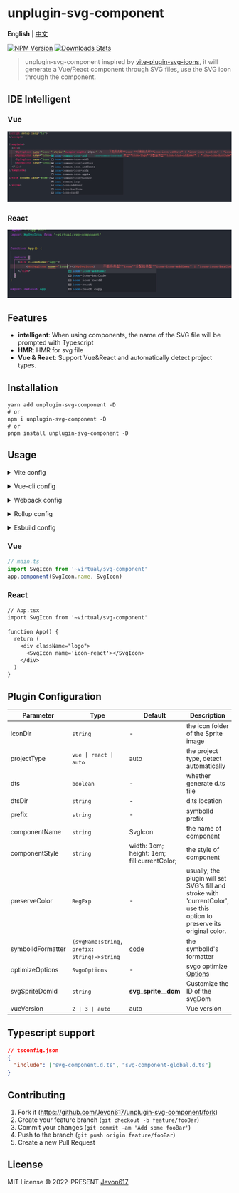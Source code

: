 # unplugin-svg-component

**English** | [中文](./README.zh_CN.md)

[![NPM Version][npm-image]][npm-url]
[![Downloads Stats][npm-downloads]][npm-url]

> unplugin-svg-component inspired by [vite-plugin-svg-icons](https://github.com/vbenjs/vite-plugin-svg-icons), it will generate a Vue/React component through SVG files,  use the SVG icon through the component.

## IDE Intelligent

### Vue
![image](./images/intellisense.jpg)

### React
![image](./images/intellisense-react.jpg)


## Features

* **intelligent**: When using components, the name of the SVG file will be prompted with Typescript
* **HMR**: HMR for svg file
* **Vue & React**: Support Vue&React and automatically detect project types.

## Installation 

```shell
yarn add unplugin-svg-component -D
# or
npm i unplugin-svg-component -D
# or
pnpm install unplugin-svg-component -D
```

## Usage

<details>
<summary>Vite config</summary><br>

```ts
// vite.config.ts
import { defineConfig } from 'vite'
import UnpluginSvgComponent from 'unplugin-svg-component/vite'
export default defineConfig({
  plugins: [
    UnpluginSvgComponent({ /* options */ }),
  ],
})
```
<br></details>


<details>
<summary>Vue-cli config</summary><br>

```js
// vue.config.js
const { defineConfig } = require('@vue/cli-service')
const UnpluginSvgComponent = require('unplugin-svg-component/webpack').default

module.exports = defineConfig({
  configureWebpack: {
    plugins: [
      UnpluginSvgComponent({ /* options */ })
    ]
  }
})
```
<br></details>

<details>
<summary>Webpack config</summary><br>

```js
// webpack.config.js
const UnpluginSvgComponent = require('unplugin-svg-component/webpack').default

module.exports = {
  /* ... */
  plugins: [
    UnpluginSvgComponent({ /* options */ }),
  ],
}
```
<br></details>

<details>
<summary>Rollup config</summary><br>

```js
// rollup.config.js
import UnpluginSvgComponent from 'unplugin-svg-component/rollup'

export default {
  plugins: [
    UnpluginSvgComponent({ /* options */ }),
  ],
}
```
<br></details>

<details>
<summary>Esbuild config</summary><br>

```js
// esbuild.config.js
import { build } from 'esbuild'
import UnpluginSvgComponent from 'unplugin-svg-component/esbuild'

build({
  /* ... */
  plugins: [
    UnpluginSvgComponent({
      /* options */
    }),
  ],
})
```
<br></details>

### Vue
```ts
// main.ts
import SvgIcon from '~virtual/svg-component'
app.component(SvgIcon.name, SvgIcon)
```

### React
```tsx
// App.tsx
import SvgIcon from '~virtual/svg-component'

function App() {
  return (
    <div className="logo">
      <SvgIcon name='icon-react'></SvgIcon>
    </div>
  )
}
```

## Plugin Configuration

| Parameter             | Type                       | Default                                        | Description                                         |
| -----------           | ----------------------     | ---------------------                          | ------------                                        |
| iconDir               | `string`                   | -                                              | the icon folder of the Sprite image                 |
| projectType           | `vue \| react \| auto`     | auto                                           | the project type, detect automatically              |
| dts                   | `boolean`                  | -                                              | whether generate d.ts file                          |
| dtsDir                | `string`                   | -                                              | d.ts location                                       |
| prefix                | `string`                   | -                                              | symbolId prefix                                     |
| componentName         | `string`                   | SvgIcon                                        | the name of component                               |
| componentStyle        | `string`                   | width: 1em; height: 1em; fill:currentColor;    | the style of component                              |
| preserveColor         |`RegExp`                    | -                                              | usually, the plugin will set SVG's fill and stroke with 'currentColor', use this option to preserve its original color.  |
| symbolIdFormatter     | `(svgName:string, prefix: string)=>string` | [code](./src/core/utils.ts/#L33)               | the symbolId's formatter            |
| optimizeOptions       | `SvgoOptions` | -          | svgo optimize [Options](https://github.com/svg/svgo) |
| svgSpriteDomId        | `string`                   | __svg_sprite__dom__                            | Customize the ID of the svgDom                      |
| vueVersion            | `2 \| 3 \| auto`           | auto                                           | Vue version                                         |


## Typescript support
```json
// tsconfig.json
{
  "include": ["svg-component.d.ts", "svg-component-global.d.ts"]
}
```

## Contributing

1. Fork it (<https://github.com/Jevon617/unplugin-svg-component/fork>)
2. Create your feature branch (`git checkout -b feature/fooBar`)
3. Commit your changes (`git commit -am 'Add some fooBar'`)
4. Push to the branch (`git push origin feature/fooBar`)
5. Create a new Pull Request

## License
MIT License © 2022-PRESENT [Jevon617](https://github.com/Jevon617)


<!-- Markdown link & img dfn's -->
[npm-image]: https://img.shields.io/npm/v/unplugin-svg-component.svg?style=flat-square
[npm-url]: https://npmjs.org/package/unplugin-svg-component
[npm-downloads]: https://img.shields.io/npm/dm/unplugin-svg-component.svg?style=flat-square
[travis-image]: https://img.shields.io/travis/dbader/node-datadog-metrics/master.svg?style=flat-square
[travis-url]: https://travis-ci.org/dbader/node-datadog-metrics
[wiki]: https://github.com/yourname/yourproject/wiki
